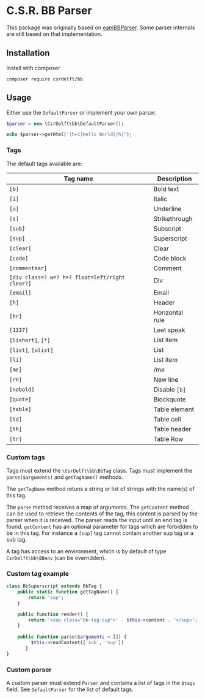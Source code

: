 # C.S.R. BB Parser

This package was originally based on [eamBBParser](https://sourceforge.net/projects/eambbparser/). Some parser internals are still based on that implementation.

## Installation

Install with composer

```
composer require csrdelft/bb
```

## Usage

Either use the `DefaultParser` or implement your own parser.

```php
$parser = new \CsrDelft\bb\DefaultParser();

echo $parser->getHtml('[h=1]Hello World[/h]');
```

### Tags
The default tags available are:

|Tag name|Description|
|---|---|
|`[b]`| Bold text |
|`[i]`|Italic|
|`[u]`|Underline|
|`[s]`|Strikethrough|
|`[sub]`|Subscript|
|`[sup]`|Superscript|
|`[clear]`|Clear|
|`[code]`|Code block|
|`[commentaar]`|Comment|
|`[div class=? w=? h=? float=left/right clear?]`|Div|
|`[email]`|Email|
|`[h]`|Header|
|`[hr]`|Horizontal rule|
|`[1337]`|Leet speak|
|`[lishort]`, `[*]`| List item|
|`[list]`, `[ulist]`| List|
|`[li]`|List item|
|`[me]`| /me|
|`[rn]`| New line|
|`[nobold]`|Disable `[b]`|
|`[quote]`|Blockquote|
|`[table]`|Table element|
|`[td]`| Table cell|
|`[th]`| Table header|
|`[tr]`|Table Row|

### Custom tags

Tags must extend the `\CsrDelft\bb\BbTag` class. Tags must implement the `parse($arguments)` and `getTagName()` methods.

The `getTagName` method retuns a string or list of strings with the name(s) of this tag.

The `parse` method receives a map of arguments. The `getContent` method can be used to retrieve the contents of
the tag, this content is parsed by the parser when it is received. The parser reads the input until an end tag is
found. `getContent` has an optional parameter for tags which are forbidden to be in this tag. For instance a `[sup]`
tag cannot contain another sup tag or a sub tag.

A tag has access to an environment, which is by default of type `CsrDelft\bb\BBenv` (can be overridden).

### Custom tag example

```php
class BbSuperscript extends BbTag {
	public static function getTagName() {
		return 'sup';
	}

	public function render() {
		return '<sup class="bb-tag-sup">' . $this->content . '</sup>';
	}
    
    public function parse($arguments = []) {
         $this->readContent(['sub', 'sup'])
       }
}
```

### Custom parser

A custom parser must extend `Parser` and contains a list of tags in the `$tags` field. See `DefaultParser` for the 
list of default tags.
